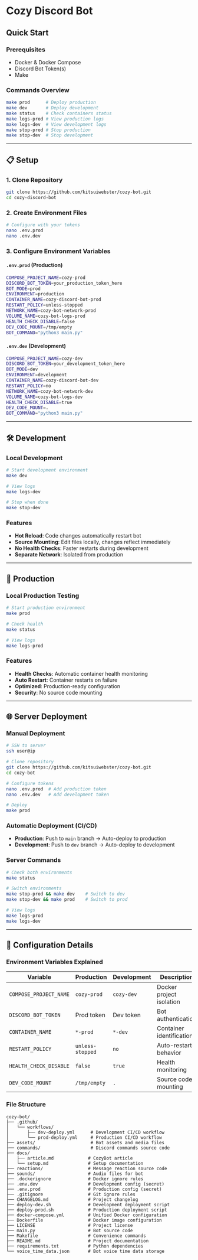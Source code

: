 # Cozy Discord Bot

## Quick Start

### Prerequisites
- Docker & Docker Compose
- Discord Bot Token(s)
- Make

### Commands Overview
```bash
make prod      # Deploy production
make dev       # Deploy development  
make status    # Check containers status
make logs-prod # View production logs
make logs-dev  # View development logs
make stop-prod # Stop production
make stop-dev  # Stop development
```

---

## 📋 Setup

### 1. Clone Repository
```bash
git clone https://github.com/kitsuiwebster/cozy-bot.git
cd cozy-discord-bot
```

### 2. Create Environment Files
```bash
# Configure with your tokens
nano .env.prod
nano .env.dev
```

### 3. Configure Environment Variables

#### `.env.prod` (Production)
```bash
COMPOSE_PROJECT_NAME=cozy-prod
DISCORD_BOT_TOKEN=your_production_token_here
BOT_MODE=prod
ENVIRONMENT=production
CONTAINER_NAME=cozy-discord-bot-prod
RESTART_POLICY=unless-stopped
NETWORK_NAME=cozy-bot-network-prod
VOLUME_NAME=cozy-bot-logs-prod
HEALTH_CHECK_DISABLE=false
DEV_CODE_MOUNT=/tmp/empty
BOT_COMMAND="python3 main.py"
```

#### `.env.dev` (Development)
```bash
COMPOSE_PROJECT_NAME=cozy-dev
DISCORD_BOT_TOKEN=your_development_token_here
BOT_MODE=dev
ENVIRONMENT=development
CONTAINER_NAME=cozy-discord-bot-dev
RESTART_POLICY=no
NETWORK_NAME=cozy-bot-network-dev
VOLUME_NAME=cozy-bot-logs-dev
HEALTH_CHECK_DISABLE=true
DEV_CODE_MOUNT=.
BOT_COMMAND="python3 main.py"
```

---

## 🛠️ Development

### Local Development
```bash
# Start development environment
make dev

# View logs
make logs-dev

# Stop when done
make stop-dev
```

### Features
- **Hot Reload**: Code changes automatically restart bot
- **Source Mounting**: Edit files locally, changes reflect immediately
- **No Health Checks**: Faster restarts during development
- **Separate Network**: Isolated from production

---

## 🚀 Production

### Local Production Testing
```bash
# Start production environment
make prod

# Check health
make status

# View logs
make logs-prod
```

### Features
- **Health Checks**: Automatic container health monitoring
- **Auto Restart**: Container restarts on failure
- **Optimized**: Production-ready configuration
- **Security**: No source code mounting

---

## 🌐 Server Deployment

### Manual Deployment
```bash
# SSH to server
ssh user@ip

# Clone repository
git clone https://github.com/kitsuiwebster/cozy-bot.git
cd cozy-bot

# Configure tokens
nano .env.prod  # Add production token
nano .env.dev   # Add development token

# Deploy
make prod
```

### Automatic Deployment (CI/CD)
- **Production**: Push to `main` branch → Auto-deploy to production
- **Development**: Push to `dev` branch → Auto-deploy to development

### Server Commands
```bash
# Check both environments
make status

# Switch environments
make stop-prod && make dev    # Switch to dev
make stop-dev && make prod    # Switch to prod

# View logs
make logs-prod
make logs-dev
```

---

## 🔧 Configuration Details

### Environment Variables Explained
| Variable | Production | Development | Description |
|----------|------------|-------------|-------------|
| `COMPOSE_PROJECT_NAME` | `cozy-prod` | `cozy-dev` | Docker project isolation |
| `DISCORD_BOT_TOKEN` | Prod token | Dev token | Bot authentication |
| `CONTAINER_NAME` | `*-prod` | `*-dev` | Container identification |
| `RESTART_POLICY` | `unless-stopped` | `no` | Auto-restart behavior |
| `HEALTH_CHECK_DISABLE` | `false` | `true` | Health monitoring |
| `DEV_CODE_MOUNT` | `/tmp/empty` | `.` | Source code mounting |

### File Structure
```
cozy-bot/
├── .github/
│   └── workflows/
│       ├── dev-deploy.yml      # Development CI/CD workflow
│       └── prod-deploy.yml     # Production CI/CD workflow
├── assets/                     # Bot assets and media files
├── commands/                   # Discord commands source code
├── docs/
│   ├── article.md             # CozyBot article
│   └── setup.md               # Setup documentation
├── reactions/                 # Message reaction source code
├── sounds/                    # Audio files for bot
├── .dockerignore              # Docker ignore rules
├── .env.dev                   # Development config (secret)
├── .env.prod                  # Production config (secret)
├── .gitignore                 # Git ignore rules
├── CHANGELOG.md               # Project changelog
├── deploy-dev.sh              # Development deployment script
├── deploy-prod.sh             # Production deployment script
├── docker-compose.yml         # Unified Docker configuration
├── Dockerfile                 # Docker image configuration
├── LICENSE                    # Project license
├── main.py                    # Bot source code
├── Makefile                   # Convenience commands
├── README.md                  # Project documentation
├── requirements.txt           # Python dependencies
└── voice_time_data.json       # Bot voice time data storage
```

